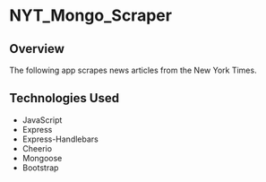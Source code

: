 # NYT_Mongo_Scraper

## Overview

The following app scrapes news articles from the New York Times.

## Technologies Used

- JavaScript
- Express
- Express-Handlebars
- Cheerio
- Mongoose
- Bootstrap
